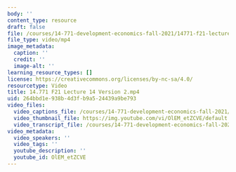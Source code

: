 ```yaml
---
body: ''
content_type: resource
draft: false
file: /courses/14-771-development-economics-fall-2021/14771-f21-lecture-14-version-2_360p_16_9.mp4
file_type: video/mp4
image_metadata:
  caption: ''
  credit: ''
  image-alt: ''
learning_resource_types: []
license: https://creativecommons.org/licenses/by-nc-sa/4.0/
resourcetype: Video
title: 14.771 F21 Lecture 14 Version 2.mp4
uid: 264bbd1e-938b-4d3f-b9a5-24439a9be793
video_files:
  video_captions_file: /courses/14-771-development-economics-fall-2021/1JJ4AeH4t1L5y-Kf0wCgb-Ij-cChSbm3p_transcript.webvtt
  video_thumbnail_file: https://img.youtube.com/vi/OlEM_etZCVE/default.jpg
  video_transcript_file: /courses/14-771-development-economics-fall-2021/1JJ4AeH4t1L5y-Kf0wCgb-Ij-cChSbm3p_transcript.pdf
video_metadata:
  video_speakers: ''
  video_tags: ''
  youtube_description: ''
  youtube_id: OlEM_etZCVE
---
```

